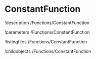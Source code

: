 <!-- MOOSE Documentation Stub: Remove this when content is added. -->

# ConstantFunction
!description /Functions/ConstantFunction

!parameters /Functions/ConstantFunction

!listingfiles /Functions/ConstantFunction

!childobjects /Functions/ConstantFunction
